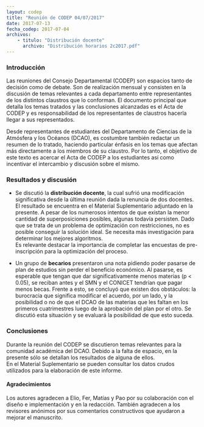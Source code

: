 ```yaml
---
layout: codep
title: "Reunión de CODEP 04/07/2017"
date: 2017-07-13
fecha_codep: 2017-07-04
archivos: 
    - titulo: "Distribución docente"
      archivo: "Distribución horarios 2c2017.pdf"
---
```



### Introducción

Las reuniones del Consejo Departamental (CODEP) son espacios tanto de decisión como de debate. Son de realización mensual y consisten en la discusión de temas relevantes a cada departamento entre representantes de los distintos claustros que lo conforman. El documento principal que detalla los temas tratados y las conclusiones alcanzadas es el Acta de CODEP y es responsabilidad de los representantes de claustros hacerla llegar a sus representados.

Desde representantes de estudiantes del Departamento de Ciencias de la Atmósfera y los Océanos (DCAO), es costumbre también redactar un resumen de lo tratado, haciendo particular énfasis en los temas que afectan más directamente a los miembros de su claustro. Por lo tanto, el objetivo de este texto es acercar el Acta de CODEP a los estudiantes así como incentivar el intercambio y discusión sobre el mismo. 

### Resultados y discusión

* Se discutió la **distribución docente**, la cual sufrió una modificación significativa desde la última reunión dada la renuncia de dos docentes. El resultado se encuentra en el Material Suplementario adjuntado en la presente. A pesar de los numerosos intentos de que existan la menor cantidad de superposiciones posibles, algunas todavía persisten. Dado que se trata de un problema de optimización con restricciones, no es posible conseguir la solución ideal. Se necesita más investigación para determinar los mejores algoritmos.     
Es relevante destacar la importancia de completar las encuestas de pre-inscripción para la optimización del proceso.

* Un grupo de **becarios** presentaron una nota pidiendo poder pasarse de plan de estudios sin perder el beneficio económico. Al pasarse, es esperable que tengan que dar significativamente menos materias (p < 0.05), se reciban antes y el SMN y el CONICET tendrían que pagar menos becas. Frente a esto, se concluyó que existen dos obstáculos: la burocracia que significa modificar el acuerdo, por un lado, y la posibilidad o no de que el DCAO de las materias que les faltan en los primeros cuatrimestres luego de la aprobación del plan por el otro. Se discutió esta situación y se evaluará la posibilidad de que esto suceda.

### Conclusiones

Durante la reunión del CODEP se discutieron temas relevantes para la comunidad académica del DCAO. Debido a la falta de espacio, en la presente sólo se detallan los resultados de alguna de ellos.    
En el Material Suplementario se pueden consultar los datos crudos utilizados para la elaboración de este informe. 


#### Agradecimientos   
Los autores agradecen a Elio, Fer, Matías y Pao por su colaboración con el diseño e implementación y en la redacción. También agradecen a los revisores anónimos por sus comentarios constructivos que ayudaron a mejorar el manuscrito. 


